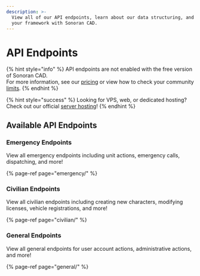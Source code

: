 ```yaml
---
description: >-
  View all of our API endpoints, learn about our data structuring, and integrate
  your framework with Sonoran CAD.
---
```


# API Endpoints

{% hint style="info" %}
API endpoints are not enabled with the free version of Sonoran CAD.  
For more information, see our [pricing](../../../pricing/faq/) or view how to check your community [limits](../../../tutorials/getting-started/view-your-limits.md).
{% endhint %}

{% hint style="success" %}
Looking for VPS, web, or dedicated hosting? Check out our official [server hosting](../../../sonoran-servers/server-hosting.md)!
{% endhint %}

## Available API Endpoints

### Emergency Endpoints

View all emergency endpoints including unit actions, emergency calls, dispatching, and more!

{% page-ref page="emergency/" %}

### Civilian Endpoints

View all civilian endpoints including creating new characters, modifying licenses, vehicle registrations, and more!

{% page-ref page="civilian/" %}

### General Endpoints

View all general endpoints for user account actions, administrative actions, and more!

{% page-ref page="general/" %}


